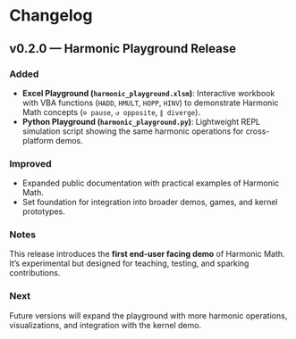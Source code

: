 # Changelog

## v0.2.0 — Harmonic Playground Release

### Added
- **Excel Playground (`harmonic_playground.xlsm`)**: Interactive workbook with VBA functions (`HADD`, `HMULT`, `HOPP`, `HINV`) to demonstrate Harmonic Math concepts (`⊘ pause`, `↺ opposite`, `∥ diverge`).
- **Python Playground (`harmonic_playground.py`)**: Lightweight REPL simulation script showing the same harmonic operations for cross-platform demos.

### Improved
- Expanded public documentation with practical examples of Harmonic Math.
- Set foundation for integration into broader demos, games, and kernel prototypes.

### Notes
This release introduces the **first end-user facing demo** of Harmonic Math. It’s experimental but designed for teaching, testing, and sparking contributions.

### Next
Future versions will expand the playground with more harmonic operations, visualizations, and integration with the kernel demo.